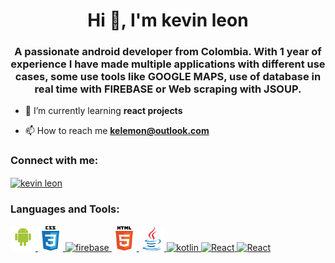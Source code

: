<h1 align="center">Hi 👋, I'm kevin leon</h1>
<h3 align="center">A passionate android developer from Colombia. With 1 year of experience I have made multiple applications with different use cases, some use tools like GOOGLE MAPS, use of database in real time with FIREBASE or Web scraping with JSOUP.</h3>

- 🌱 I’m currently learning **react projects**

- 📫 How to reach me **kelemon@outlook.com**

<h3 align="left">Connect with me:</h3>
<p align="left">
<a href="https://www.linkedin.com/in/kevin-león-242891217/" target="blank"><img align="center" src="https://raw.githubusercontent.com/rahuldkjain/github-profile-readme-generator/master/src/images/icons/Social/linked-in-alt.svg" alt="kevin leon" height="30" width="40" /></a>
</p>

<h3 align="left">Languages and Tools:</h3>
<p align="left"> <a href="https://developer.android.com" target="_blank" rel="noreferrer"> <img src="https://raw.githubusercontent.com/devicons/devicon/master/icons/android/android-original-wordmark.svg" alt="android" width="40" height="40"/> </a> <a href="https://www.w3schools.com/css/" target="_blank" rel="noreferrer"> <img src="https://raw.githubusercontent.com/devicons/devicon/master/icons/css3/css3-original-wordmark.svg" alt="css3" width="40" height="40"/> </a> <a href="https://firebase.google.com/" target="_blank" rel="noreferrer"> <img src="https://www.vectorlogo.zone/logos/firebase/firebase-icon.svg" alt="firebase" width="40" height="40"/> </a> <a href="https://www.w3.org/html/" target="_blank" rel="noreferrer"> <img src="https://raw.githubusercontent.com/devicons/devicon/master/icons/html5/html5-original-wordmark.svg" alt="html5" width="40" height="40"/> </a> <a href="https://www.java.com" target="_blank" rel="noreferrer"> <img src="https://raw.githubusercontent.com/devicons/devicon/master/icons/java/java-original.svg" alt="java" width="40" height="40"/> </a> <a href="https://kotlinlang.org" target="_blank" rel="noreferrer"> <img src="https://www.vectorlogo.zone/logos/kotlinlang/kotlinlang-icon.svg" alt="kotlin" width="40" height="40"/> </a>
<a href="[https://kotlinlang.org](https://es.react.dev)" target="_blank" rel="noreferrer"> <img src="https://i.postimg.cc/NfTQPnHq/React-svg.png" alt="React" width="40" height="40"/> </a>
<a href="https://spring.io/projects/spring-boot" target="_blank" rel="noreferrer"> <img src="https://i.postimg.cc/D0nckHwj/spring-boot.png" alt="React" width="40" height="40"/> </a></p>
